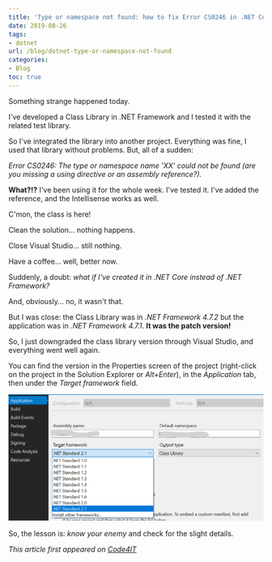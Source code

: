 ```yaml
---
title: 'Type or namespace not found: how to fix Error CS0246 in .NET Core'
date: 2019-08-26
tags:
- dotnet
url: /blog/dotnet-type-or-namespace-not-found
categories:
- Blog
toc: true
---
```


Something strange happened today.

I've developed a Class Library in .NET Framework and I tested it with the related test library.

So I've integrated the library into another project. Everything was fine, I used that library without problems.
But, all of a sudden:

_Error CS0246: The type or namespace name 'XX' could not be found (are you missing a using directive or an assembly reference?)._

**What?!?** I've been using it for the whole week. I've tested it. I've added the reference, and the Intellisense works as well.

C'mon, the class is here!

Clean the solution... nothing happens.

Close Visual Studio... still nothing.

Have a coffee... well, better now.

Suddenly, a doubt: _what if I've created it in .NET Core instead of .NET Framework?_

And, obviously... no, it wasn't that.

But I was close: the Class Library was in _.NET Framework 4.7.2_ but the application was in _.NET Framework 4.7.1_. **It was the patch version!**

So, I just downgraded the class library version through Visual Studio, and everything went well again.

You can find the version in the Properties screen of the project (right-click on the project in the Solution Explorer or _Alt+Enter_), in the _Application_ tab, then under the _Target framework_ field.

![.NET version selection on Visual Studio 2019](./dotnet-version-selector.png "How to select .NET version on Visual Studio 2019")

So, the lesson is: _know your enemy_ and check for the slight details.

_This article first appeared on [Code4IT](https://www.code4it.dev/)_
